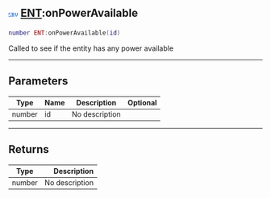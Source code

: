 ## ![server](.gitbook/assets/server.png) [ENT](./readme/ENT/README.md):onPowerAvailable

```lua
number ENT:onPowerAvailable(id)
```

Called to see if the entity has any power available

------
## Parameters

| Type   | Name | Description | Optional |
| ------ | ---- | ----------- | -------: |
| number | id | No description |  |


------
## Returns

| Type   | Description |
| ------ | ----------: |
| number | No description |

